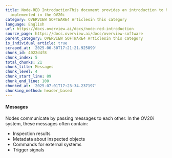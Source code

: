 ```yaml
---
title: Node-RED IntroductionThis document provides an introduction to Node-RED as
  implemented in the OV20i
category: OVERVIEW SOFTWARE4 Articlesin this category
language: English
url: https://docs.overview.ai/docs/node-red-introduction
source_page: https://docs.overview.ai/docs/overview-software
parent_category: OVERVIEW SOFTWARE4 Articlesin this category
is_individual_article: true
scraped_at: '2025-06-30T17:21:21.925899'
chunk_id: 4022d4f8
chunk_index: 5
total_chunks: 21
chunk_title: Messages
chunk_level: 4
chunk_start_line: 89
chunk_end_line: 100
chunked_at: '2025-07-01T17:23:34.237197'
chunking_method: header_based
---
```


#### Messages

Nodes communicate by passing messages to each other. In the OV20i system, these messages often contain:

  * Inspection results
  * Metadata about inspected objects
  * Commands for external systems
  * Trigger signals



